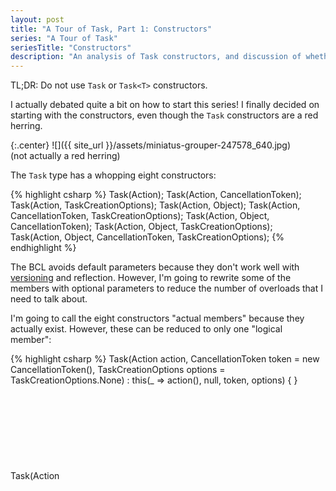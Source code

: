 ```yaml
---
layout: post
title: "A Tour of Task, Part 1: Constructors"
series: "A Tour of Task"
seriesTitle: "Constructors"
description: "An analysis of Task constructors, and discussion of whether they should be used for asynchronous and/or parallel code."
---
```

TL;DR: Do not use `Task` or `Task<T>` constructors.

I actually debated quite a bit on how to start this series! I finally decided on starting with the constructors, even though the `Task` constructors are a red herring.

{:.center}
![]({{ site_url }}/assets/miniatus-grouper-247578_640.jpg)  
(not actually a red herring)

The `Task` type has a whopping eight constructors:

{% highlight csharp %}
Task(Action);
Task(Action, CancellationToken);
Task(Action, TaskCreationOptions);
Task(Action<Object>, Object);
Task(Action, CancellationToken, TaskCreationOptions);
Task(Action<Object>, Object, CancellationToken);
Task(Action<Object>, Object, TaskCreationOptions);
Task(Action<Object>, Object, CancellationToken, TaskCreationOptions);
{% endhighlight %}

The BCL avoids default parameters because they don't work well with [versioning](http://haacked.com/archive/2010/08/10/versioning-issues-with-optional-arguments.aspx/) and reflection. However, I'm going to rewrite some of the members with optional parameters to reduce the number of overloads that I need to talk about.

I'm going to call the eight constructors "actual members" because they actually exist. However, these can be reduced to only one "logical member":

{% highlight csharp %}
Task(Action action, CancellationToken token = new CancellationToken(), TaskCreationOptions options = TaskCreationOptions.None)
    : this(_ => action(), null, token, options) { }
Task(Action<Object>, Object, CancellationToken = new CancellationToken(), TaskCreationOptions = TaskCreationOptions.None);
{% endhighlight %}

Similarly, the `Task<T>` type has eight actual constructors:

{% highlight csharp %}
Task<TResult>(Func<TResult>);
Task<TResult>(Func<TResult>, CancellationToken);
Task<TResult>(Func<TResult>, TaskCreationOptions);
Task<TResult>(Func<Object, TResult>, Object);
Task<TResult>(Func<TResult>, CancellationToken, TaskCreationOptions);
Task<TResult>(Func<Object, TResult>, Object, CancellationToken);
Task<TResult>(Func<Object, TResult>, Object, TaskCreationOptions);
Task<TResult>(Func<Object, TResult>, Object, CancellationToken, TaskCreationOptions);
{% endhighlight %}

Which simplify down to a single logical constructor:

{% highlight csharp %}
Task<TResult>(Func<TResult> action, CancellationToken token = new CancellationToken(), TaskCreationOptions options = TaskCreationOptions.None)
    : base(_ => action(), null, token, options) { }
Task<TResult>(Func<Object, TResult>, Object, CancellationToken, TaskCreationOptions);
{% endhighlight %}

So, we have 16 actual constructors and two logical constructors.

## What For?

The use case for the task constructors is extremely small.

Remember that there are two kinds of tasks: Promise Tasks and Delegate Tasks. The task constructors _cannot_ create Promise Tasks; they only create Delegate Tasks.

Task constructors should not be used with `async`, and they should only rarely be used with parallel programming.

Parallel programming can be split into two types: [data](http://msdn.microsoft.com/en-us/library/ff963552.aspx) [parallelism](http://msdn.microsoft.com/en-us/library/ff963547.aspx) and task parallelism, with the majority of parallel situations calling for data parallelism. Task parallelism can be further split into two types: [static task parallelism](http://msdn.microsoft.com/en-us/library/ff963549.aspx) (where the number of work items is known at the beginning of the parallel processing) and [dynamic task parallelism](http://msdn.microsoft.com/en-us/library/ff963551.aspx) (where the number of work items changes while they are being processed). The [Parallel class](http://msdn.microsoft.com/en-us/library/vstudio/system.threading.tasks.parallel) and [PLINQ](http://msdn.microsoft.com/en-us/library/dd460688(v=vs.110).aspx) types in the [Task Parallel Library](http://msdn.microsoft.com/en-us/library/dd460693(v=vs.110).aspx) provide higher-level constructs for dealing with data parallelism and static task parallelism. The only reason you should ever create a Delegate Task for parallel code is if you are doing dynamic task parallelism. But even then, you _almost never_ want to use the task constructors! The task constructors create a task that is not ready to run; it has to be scheduled first. This is almost never necessary; in the real world, most tasks should be scheduled immediately. The only reason you'd want to create a task and then _not_ schedule it is if you wanted to allow the caller to determine which thread the task actually runs on. And even in that scenario, I'd recommend using `Func<Task>` instead of returning an unscheduled task.

Let me put that another way: if you are doing dynamic task parallelism and need to construct a task that can run on any thread, and leave that scheduling decision up to another part of the code, and for whatever reason cannot use `Func<Task>` instead, then (and _only_ then) you should use a task constructor. I've written countless asynchronous and parallel applications, and I have **never** been in this situation.

Even shorter version: Do Not Use!

## What Instead?

If you're writing `async` code, the easiest way to create a Promise Task is to use the `async` keyword. If you're wrapping another asynchronous API or event, use `Task.Factory.FromAsync` or `TaskCompletionSource<T>`. If you need to run some CPU-bound code and treat it asynchronously, use `Task.Run`. We'll look at all of these options and more in future posts.

If you're writing parallel code, first try to use [Parallel](http://msdn.microsoft.com/en-us/library/vstudio/system.threading.tasks.parallel) or [PLINQ](http://msdn.microsoft.com/en-us/library/dd460688(v=vs.110).aspx). If you actually are doing dynamic task parallelism, use `Task.Run` or `Task.Factory.StartNew`. We'll consider these options as well in future posts.

## Conclusion

Sorry that the first post just boiled down to "don't use this", but it is what it is. I'll cover all the constructor arguments such as `CancellationToken` later when I cover `Task.Factory.StartNew`.
